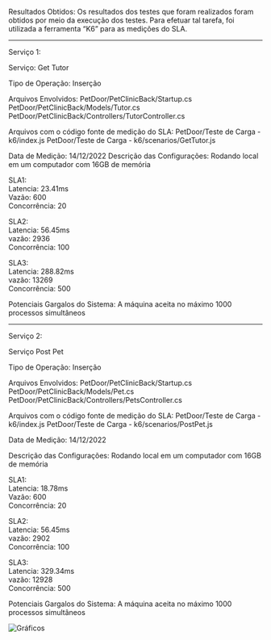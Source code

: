 Resultados Obtidos:
	Os resultados dos testes que foram realizados foram obtidos por meio da execução dos testes. Para efetuar tal tarefa, foi utilizada a ferramenta “K6” para as medições do SLA.

-------------------------------------------------------------------------------------------------------------------------------------------------------

Serviço 1:

Serviço: Get Tutor

Tipo de Operação: Inserção

Arquivos Envolvidos:	PetDoor/PetClinicBack/Startup.cs
			PetDoor/PetClinicBack/Models/Tutor.cs   
			PetDoor/PetClinicBack/Controllers/TutorController.cs


Arquivos com o código fonte de medição do SLA:	PetDoor/Teste de Carga - k6/index.js 
 						PetDoor/Teste de Carga - k6/scenarios/GetTutor.js 

Data de Medição: 14/12/2022
Descrição das Configurações: Rodando local em um computador com 16GB de memória

SLA1: <br />
Latencia: 23.41ms <br />
Vazão: 600 <br />
Concorrência: 20 <br />

SLA2:  <br />
Latencia: 56.45ms <br />
vazão: 2936 <br />
Concorrência: 100 <br />

SLA3:  <br />
Latencia: 288.82ms <br />
vazão: 13269 <br />
Concorrência: 500 <br />

Potenciais Gargalos do Sistema: A máquina aceita no máximo 1000 processos simultâneos

-------------------------------------------------------------------------------------------------------------------------------------------------------

Serviço 2:

Serviço Post Pet

Tipo de Operação: Inserção

Arquivos Envolvidos:	PetDoor/PetClinicBack/Startup.cs
			PetDoor/PetClinicBack/Models/Pet.cs   
			PetDoor/PetClinicBack/Controllers/PetsController.cs
			
Arquivos com o código fonte de medição do SLA:	PetDoor/Teste de Carga - k6/index.js 
						PetDoor/Teste de Carga - k6/scenarios/PostPet.js

Data de Medição: 14/12/2022

Descrição das Configurações: Rodando local em um computador com 16GB de memória

SLA1:  <br />
Latencia: 18.78ms <br />
Vazão: 600 <br />
Concorrência: 20 <br />

SLA2: <br />
Latencia: 56.45ms <br />
vazão: 2902 <br />
Concorrência: 100 <br />

SLA3:  <br />
Latencia: 329.34ms <br />
vazão: 12928 <br />
Concorrência: 500 <br />

Potenciais Gargalos do Sistema: A máquina aceita no máximo 1000 processos simultâneos

![Gráficos](https://i.imgur.com/7vNXTKf.png)

